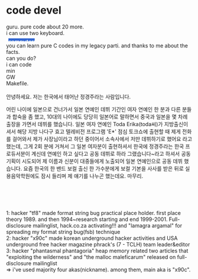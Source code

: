 # code devel
guru.
pure code about 20 more.<br>
i can use two keyboard.<br>
<img src="prime.png"><br>
you can learn pure C codes in my legacy parti. and thanks to me about the facts.<br>
can you do?<br>
i can code<br>
min<br>
GW<br>
Makefile.<br>
<br>
안녕하세요. 저는 한국에서 태어난 정경주라는 사람입니다.
<br>
<p>어린 나이에 일본으로 건너가서 일본 연예인 데뷔 기간인 여자 연예인 한 분과 다른 분들과 합숙을 좀 했고, 10대의 나이에도 당당히 일본어로 말하면서 중국과 일본을 몇 차례 출장을 가면서 데뷔를 했습니다. 일본 여자 연예인 Toda Erika(toda씨)가 지방출신이셔서 해당 지방 나다구 효고 텔레비전 프로그램 'E*' 점심 토크쇼에 출현할 때 제게 전화를 걸어와서 제가 사장님이라고 하던 중이어서 소속사에서 저만 데뷔하기로 했어요 라고 했는데, 그게 2회 분에 거쳐서 그 일본 여자분이 출현하셔서 한국에 정경주라는 한국 프로듀서분이 계신데 연예인 하고 싶다고 공동 데뷔로 하라 그랬습니다~라고 하셔서 공동기획이 시도되어 제 이름과 신분이 대중들에게 노출되어 일본 연예인으로 공동 데뷔 했습니다. 요즘 한국의 한 밴드 보컬 출신 한 가수분에게 보컬 기본을 사사를 받은 뒤로 실용음악학원에도 잠시 들리며 제 얘기를 나누곤 했는데요. 마무리.</p><br><br><br>
<br>
1: hacker "tf8" made format string bug practical place holder. first place theory 1989. and then 1994~research starting and end 1999-2001. Full-disclosure mailinglist, hack.co.za activating!!! and "lamagra argamal" for spreading my format string bug(fsb) technique<br>
2: hacker "x90c" made korean underground hacker activities and USA underground free hacker magazine phrack's (7 - TCLH) team leader&editor<br>
3: hacker "phantasmal phantagoria" heap memory related two articles that "exploiting the wilderness" and "the malloc maleficarum"  released
on full-disclosure mailinglist<br>
=> i've used majority four akas(nickname). among them, main aka is "x90c".<br><br><br><br><br>
